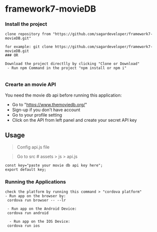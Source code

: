 # framework7-movieDB

 ### Install the project
```
clone repository from "https://github.com/sagardeveloper/framework7-movieDB.git"

for example: git clone https://github.com/sagardeveloper/framework7-movieDB.git
### OR

Download the project directlly by clicking "Clone or Download"
 - Run npm Command in the project "npm install or npm i"
 
```


### Crearte an movie API
You need the movie db api before running this application:

- Go to "https://www.themoviedb.org/"
- Sign-up if you don't have account
- Go to your profile setting 
- Click on the API from left panel and create your secret API key

## Usage

> Config api.js file

> Go to src # assets > js > api.js

```
const key="paste your movie db api key here";
export default key;
```
### Running the Applications
```
check the platform by running this command > "cordova platform"
- Run app on the browser by:
 cordova run browser -- --lr
 
 - Run app on the Android Device:
 cordova run android 
 
  - Run app on the IOS Device:
 cordova run ios
 
 


```
